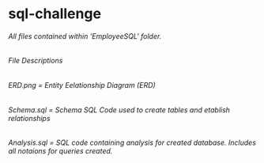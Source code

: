 # sql-challenge

###### All files contained within 'EmployeeSQL' folder. 

###### File Descriptions 

######  ERD.png  = Entity Eelationship Diagram (ERD)

######  Schema.sql = Schema SQL Code used to create tables and etablish relationships 

######  Analysis.sql = SQL code containing analysis for created database. Includes all notaions for queries created. 
